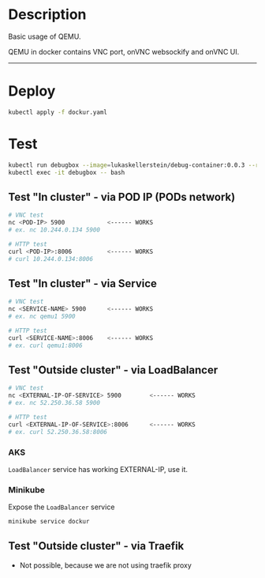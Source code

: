 # Description

Basic usage of QEMU.

QEMU in docker contains VNC port, onVNC websockify and onVNC UI.

---

# Deploy

```bash
kubectl apply -f dockur.yaml
```

# Test

```bash
kubectl run debugbox --image=lukaskellerstein/debug-container:0.0.3 --restart=Never --command -- sh -c "sleep infinity"
kubectl exec -it debugbox -- bash
```

## Test "In cluster" - via POD IP (PODs network)

```bash
# VNC test
nc <POD-IP> 5900            <------ WORKS
# ex. nc 10.244.0.134 5900

# HTTP test
curl <POD-IP>:8006          <------ WORKS
# curl 10.244.0.134:8006
```

## Test "In cluster" - via Service

```bash
# VNC test
nc <SERVICE-NAME> 5900      <------ WORKS
# ex. nc qemu1 5900

# HTTP test
curl <SERVICE-NAME>:8006    <------ WORKS
# ex. curl qemu1:8006
```

## Test "Outside cluster" - via LoadBalancer

```bash
# VNC test
nc <EXTERNAL-IP-OF-SERVICE> 5900        <------ WORKS
# ex. nc 52.250.36.58 5900

# HTTP test
curl <EXTERNAL-IP-OF-SERVICE>:8006      <------ WORKS
# ex. curl 52.250.36.58:8006
```

### AKS

`LoadBalancer` service has working EXTERNAL-IP, use it.

### Minikube

Expose the `LoadBalancer` service

```bash
minikube service dockur
```

## Test "Outside cluster" - via Traefik

- Not possible, because we are not using traefik proxy
